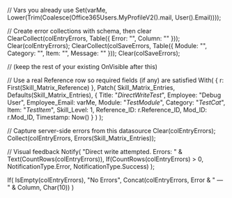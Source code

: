 // Vars you already use
Set(varMe, Lower(Trim(Coalesce(Office365Users.MyProfileV2().mail, User().Email))));

// Create error collections with schema, then clear
ClearCollect(colEntryErrors, Table({ Error: "", Column: "" })); Clear(colEntryErrors);
ClearCollect(colSaveErrors,  Table({ Module: "", Category: "", Item: "", Message: "" })); Clear(colSaveErrors);

// (keep the rest of your existing OnVisible after this)


// Use a real Reference row so required fields (if any) are satisfied
With(
    { r: First(Skill_Matrix_Reference) },
    Patch(
        Skill_Matrix_Entries,
        Defaults(Skill_Matrix_Entries),
        {
            Title: "_DirectWriteTest_",
            Employee: "Debug User",
            Employee_Email: varMe,
            Module: "_TestModule_",
            Category: "_TestCat_",
            Item: "_TestItem_",
            Skill_Level: 1,
            Reference_ID: r.Reference_ID,
            Mod_ID: r.Mod_ID,
            Timestamp: Now()
        }
    )
);

// Capture server-side errors from this datasource
Clear(colEntryErrors);
Collect(colEntryErrors, Errors(Skill_Matrix_Entries));

// Visual feedback
Notify(
    "Direct write attempted. Errors: " & Text(CountRows(colEntryErrors)),
    If(CountRows(colEntryErrors) > 0, NotificationType.Error, NotificationType.Success)
);

If(
    IsEmpty(colEntryErrors),
    "No Errors",
    Concat(colEntryErrors, Error & " — " & Column, Char(10))
)


